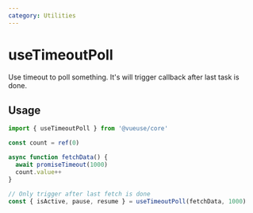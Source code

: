 ```yaml
---
category: Utilities
---
```


# useTimeoutPoll

Use timeout to poll something. It's will trigger callback after last task is done.

## Usage

```ts
import { useTimeoutPoll } from '@vueuse/core'

const count = ref(0)

async function fetchData() {
  await promiseTimeout(1000)
  count.value++
}

// Only trigger after last fetch is done
const { isActive, pause, resume } = useTimeoutPoll(fetchData, 1000)
```
